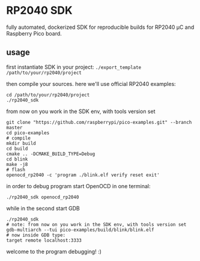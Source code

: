 # RP2040 SDK

fully automated, dockerized SDK for reproducible builds for RP2040 µC and Raspberry Pico board.

## usage

first instantiate SDK in your project:
`./export_template /path/to/your/rp2040/project`

then compile your sources.
here we'll use official RP2040 examples:
```
cd /path/to/your/rp2040/project
./rp2040_sdk
```

from now on you work in the SDK env, with tools version set
```
git clone "https://github.com/raspberrypi/pico-examples.git" --branch master
cd pico-examples
# compile
mkdir build
cd build
cmake .. -DCMAKE_BUILD_TYPE=Debug
cd blink
make -j8
# flash
openocd_rp2040 -c 'program ./blink.elf verify reset exit'
```

in order to debug program start OpenOCD in one terminal:
```
./rp2040_sdk openocd_rp2040
```

while in the second start GDB
```
./rp2040_sdk
# note: from now on you work in the SDK env, with tools version set
gdb-multiarch --tui pico-examples/build/blink/blink.elf
# now inside GDB type:
target remote localhost:3333
```
welcome to the program debugging! :)
